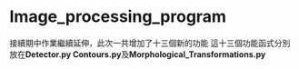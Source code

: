 # Image_processing_program
接續期中作業繼續延伸，此次一共增加了十三個新的功能
這十三個功能函式分別放在**Detector.py Contours.py**及**Morphological_Transformations.py**
